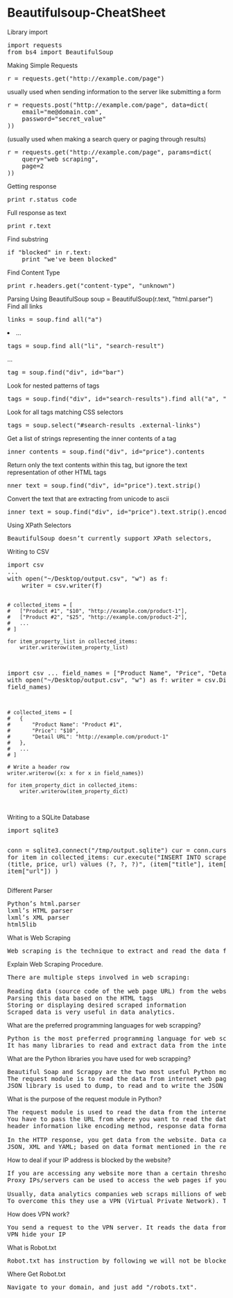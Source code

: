 # Beautifulsoup-CheatSheet

Library import
<pre>
import requests
from bs4 import BeautifulSoup
</pre>
Making Simple Requests
<pre>
r = requests.get("http://example.com/page")
</pre>
usually used when sending information to the server like submitting a form
<pre>
r = requests.post("http://example.com/page", data=dict(
    email="me@domain.com",
    password="secret_value"
))
</pre>
(usually used when making a search query or paging through results)
<pre>
r = requests.get("http://example.com/page", params=dict(
    query="web scraping",
    page=2
))
</pre>

Getting response
<pre>
print r.status_code
</pre>
Full response as text
<pre>
print r.text
</pre>
Find substring
<pre>
if "blocked" in r.text:
    print "we've been blocked"
</pre>
Find Content Type
<pre>
print r.headers.get("content-type", "unknown")
</pre>
Parsing Using BeautifulSoup
soup = BeautifulSoup(r.text, "html.parser")
Find all links
<pre>
links = soup.find_all("a")
</pre>
 <li class="search-result">...</li>
<pre>
tags = soup.find_all("li", "search-result")
</pre>
 <div id="bar">...</div>
<pre>
tag = soup.find("div", id="bar")
</pre>
Look for nested patterns of tags 
<pre>
tags = soup.find("div", id="search-results").find_all("a", "external-links")
</pre>
Look for all tags matching CSS selectors
<pre>
tags = soup.select("#search-results .external-links")
</pre>
Get a list of strings representing the inner contents of a tag
<pre>
inner_contents = soup.find("div", id="price").contents
</pre>
Return only the text contents within this tag, but ignore the text representation of other HTML tags
<pre>
nner_text = soup.find("div", id="price").text.strip()
</pre>
Convert the text that are extracting from unicode to ascii 
<pre>
inner_text = soup.find("div", id="price").text.strip().encode("utf-8")
</pre>
Using XPath Selectors
<pre>
BeautifulSoup doesn’t currently support XPath selectors,
</pre>
Writing to CSV
<pre>
import csv
...
with open("~/Desktop/output.csv", "w") as f:
    writer = csv.writer(f)

    # collected_items = [
    #   ["Product #1", "$10", "http://example.com/product-1"],
    #   ["Product #2", "$25", "http://example.com/product-2"],
    #   ...
    # ]

    for item_property_list in collected_items:
        writer.writerow(item_property_list)
import csv
...
field_names = ["Product Name", "Price", "Detail URL"]
with open("~/Desktop/output.csv", "w") as f:
    writer = csv.DictWriter(f, field_names)

    # collected_items = [
    #   {
    #       "Product Name": "Product #1",
    #       "Price": "$10",
    #       "Detail URL": "http://example.com/product-1"
    #   },
    #   ...
    # ]

    # Write a header row
    writer.writerow({x: x for x in field_names})

    for item_property_dict in collected_items:
        writer.writerow(item_property_dict)
</pre>
Writing to a SQLite Database
<pre>
import sqlite3

conn = sqlite3.connect("/tmp/output.sqlite")
cur = conn.cursor()
...
for item in collected_items:
    cur.execute("INSERT INTO scraped_data (title, price, url) values (?, ?, ?)",
        (item["title"], item["price"], item["url"])
    )
</pre>

Different Parser
<pre>
Python’s html.parser                                            BeautifulSoup(markup, "html.parser")
lxml’s HTML parser                                              BeautifulSoup(markup, "lxml")
lxml’s XML parser                                               BeautifulSoup(markup, "lxml-xml") BeautifulSoup(markup, "xml")
html5lib                                                        BeautifulSoup(markup, "html5lib")
</pre>
What is Web Scraping
<pre>
Web scraping is the technique to extract and read the data from the internet. The collected data can be saved and reused for data analytics
</pre>
Explain Web Scraping Procedure.
<pre>
There are multiple steps involved in web scraping:

Reading data (source code of the web page URL) from the website
Parsing this data based on the HTML tags
Storing or displaying desired scraped information
Scraped data is very useful in data analytics.
</pre>
What are the preferred programming languages for web scrapping?
<pre>
Python is the most preferred programming language for web scrapping.
It has many libraries to read and extract data from the internet, to parse and manipulate the data.
</pre>
What are the Python libraries you have used for web scrapping?
<pre>
Beautiful Soap and Scrappy are the two most useful Python modules for scrapping web information.
The request module is to read the data from internet web pages.
JSON library is used to dump, to read and to write the JSON formatting objects.
</pre>
What is the purpose of the request module in Python?
<pre>
The request module is used to read the data from the internet web pages.
You have to pass the URL from where you want to read the data along with the HTTP request method, 
header information like encoding method, response data format, and session cookies…

In the HTTP response, you get data from the website. Data can be in any format like string,
JSON, XML and YAML; based on data format mentioned in the request and server response.
</pre>
How to deal if your IP address is blocked by the website?
<pre>
If you are accessing any website more than a certain threshold, your IP address can be blocked by the website. 
Proxy IPs/servers can be used to access the web pages if your IP address is blocked.

Usually, data analytics companies web scraps millions of web pages. Many times their IP addresses get blocked.
To overcome this they use a VPN (Virtual Private Network). There are many VPN service providers.
</pre>
How does VPN work?
<pre>
You send a request to the VPN server. It reads the data from the website. VPN sends back the response to your IP address.
VPN hide your IP
</pre>
What is Robot.txt
<pre>
Robot.txt has instruction by following we will not be blocked and also have website structure
</pre>
Where Get Robot.txt
<pre>
Navigate to your domain, and just add "/robots.txt".
</pre>
